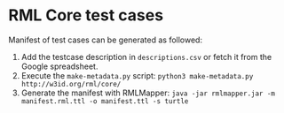 # RML Core test cases

Manifest of test cases can be generated as followed:

1. Add the testcase description in `descriptions.csv` or fetch it from the Google spreadsheet.
2. Execute the `make-metadata.py` script: `python3 make-metadata.py http://w3id.org/rml/core/`
3. Generate the manifest with RMLMapper: `java -jar rmlmapper.jar -m manifest.rml.ttl -o manifest.ttl -s turtle`


